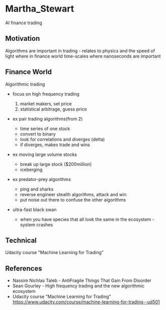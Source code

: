 # Martha_Stewart
AI finance trading 


## Motivation 
Algorithms are important in trading - relates to physics and the speed of light where in finance world time-scales where nanoseconds are important 


## Finance World
Algorithmic trading 
* focus on high frequency trading
  1) market makers, set price
  2) statistical arbitrage, guess price
  
* ex pair trading algorithms(from 2)
  * time series of one stock
  * convert to binary 
  * look for correlations and diverges (delta)
  * if diverges, makes trade and wins 
  
* ex moving large volume stocks 
  * break up large stock ($200million)
  * iceberging 
  
* ex predator-prey algorithms 
  * ping and sharks
  * reverse engineer stealth algorithms, attack and win
  * put noise out there to confuse the other algorithms
  
* ultra-fast black swan
  * when you have species that all look the same in the ecosystem - system crashes


## Technical
Udacity course "Machine Learning for Trading”


## References 
* Nassim Nichlas Taleb - AntiFragile Things That Gain From Disorder
* Sean Gourley - High frequency trading and the new algorithmic ecosystem
* Udacity course "Machine Learning for Trading” https://www.udacity.com/course/machine-learning-for-trading--ud501
